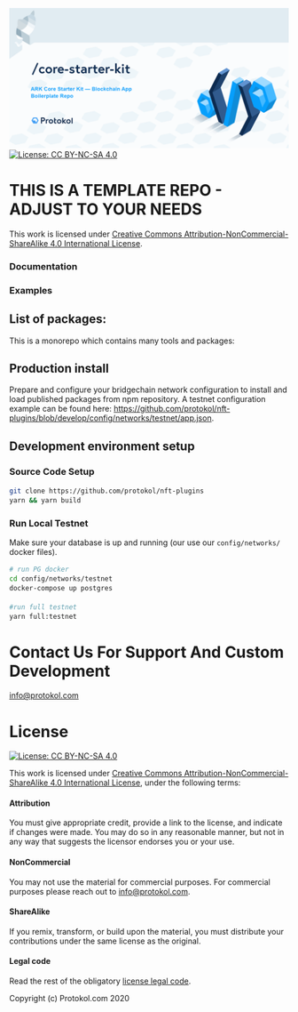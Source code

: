 ![Img](core-starter-kit.png)
[![License: CC BY-NC-SA 4.0](https://img.shields.io/badge/License-CC%20BY--NC--SA%204.0-lightgrey.svg)](https://creativecommons.org/licenses/by-nc-sa/4.0/)

# THIS IS A TEMPLATE REPO - ADJUST TO YOUR NEEDS

This work is licensed under [Creative Commons Attribution-NonCommercial-ShareAlike 4.0 International License](https://creativecommons.org/licenses/by-nc-sa/4.0/).

### Documentation

### Examples

## List of packages:

This is a monorepo which contains many tools and packages:

## Production install

Prepare and configure your bridgechain network configuration to install and load published packages from npm repository. A testnet configuration example can be found here: https://github.com/protokol/nft-plugins/blob/develop/config/networks/testnet/app.json.

## Development environment setup

### Source Code Setup

```bash
git clone https://github.com/protokol/nft-plugins
yarn && yarn build
```

### Run Local Testnet

Make sure your database is up and running (our use our `config/networks/` docker files).

```bash
# run PG docker
cd config/networks/testnet
docker-compose up postgres

#run full testnet
yarn full:testnet
```

# Contact Us For Support And Custom Development

info@protokol.com

# License

[![License: CC BY-NC-SA 4.0](https://img.shields.io/badge/License-CC%20BY--NC--SA%204.0-lightgrey.svg)](https://creativecommons.org/licenses/by-nc-sa/4.0/)

This work is licensed under [Creative Commons Attribution-NonCommercial-ShareAlike 4.0 International License](https://creativecommons.org/licenses/by-nc-sa/4.0/), under the following terms:

#### Attribution

You must give appropriate credit, provide a link to the license, and indicate if changes were made. You may do so in any reasonable manner, but not in any way that suggests the licensor endorses you or your use.

#### NonCommercial

You may not use the material for commercial purposes. For commercial purposes please reach out to info@protokol.com.

#### ShareAlike

If you remix, transform, or build upon the material, you must distribute your contributions under the same license as the original.

#### Legal code

Read the rest of the obligatory [license legal code](https://creativecommons.org/licenses/by-nc-sa/4.0/legalcode).

Copyright (c) Protokol.com 2020
